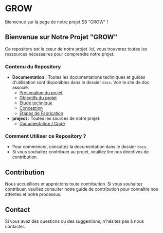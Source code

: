 # GROW 

Bienvenue sur la page de notre projet S8 "GROW" ! 

## Bienvenue sur Notre Projet "GROW"

Ce repository est le cœur de notre projet. Ici, vous trouverez toutes les ressources nécessaires pour comprendre notre projet.

### Contenu du Repository

- **Documentation :** Toutes les documentations techniques et guides d'utilisation sont disponibles dans le dossier `docs`. Voir le site de doc associé.
  - [Présenation du projet](docs/index.md)
  - [Objectifs du projet](docs/objectifs.md)
  - [Etude technique](docs/etudes.md)
  - [Conception](docs/conception.md)
  - [Etapes de Fabrication](docs/etapes/etapes.md) 
- **project :** Toutes les sources de notre projet.
  - [Documentation / Code](project)

### Comment Utiliser ce Repository ?

- Pour commencer, consultez la documentation dans le dossier `docs`.
- Si vous souhaitez contribuer au projet, veuillez lire nos directives de contribution.

## Contribution

Nous accueillons et apprécions toute contribution. Si vous souhaitez contribuer, veuillez consulter notre guide de contribution pour connaître nos attentes et notre processus.

## Contact

Si vous avez des questions ou des suggestions, n'hésitez pas à nous contacter.
